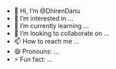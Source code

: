 - 👋 Hi, I’m @DhirenDanu
- 👀 I’m interested in ...
- 🌱 I’m currently learning ...
- 💞️ I’m looking to collaborate on ...
- 📫 How to reach me ...
- 😄 Pronouns: ...
- ⚡ Fun fact: ...

<!---
DhirenDanu/DhirenDanu is a ✨ special ✨ repository because its `README.md` (this file) appears on your GitHub profile.
You can click the Preview link to take a look at your changes.
--->

